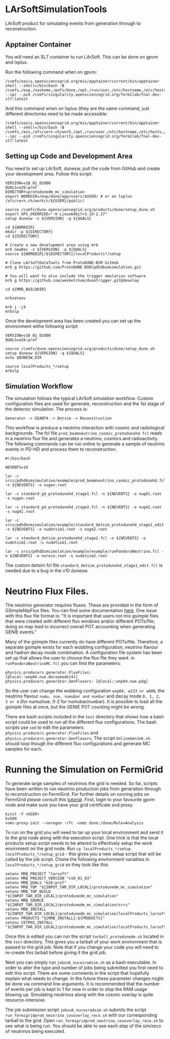 # LArSoftSimulationTools
LArSoft product for simulating events from generation through to reconstruction.

## Apptainer Container

You will need an SL7 container to run LArSoft. This can be done on gpvm and lxplus.

Run the following command when on gpvm:
```
/cvmfs/oasis.opensciencegrid.org/mis/apptainer/current/bin/apptainer shell --shell=/bin/bash -B /cvmfs,/exp,/nashome,/pnfs/dune,/opt,/run/user,/etc/hostname,/etc/hosts,/etc/krb5.conf --ipc --pid /cvmfs/singularity.opensciencegrid.org/fermilab/fnal-dev-sl7:latest
```
And this command when on lxplus (they are the same command, just different directories need to be made accessible:
```
/cvmfs/oasis.opensciencegrid.org/mis/apptainer/current/bin/apptainer shell --shell=/bin/bash -B /cvmfs,/eos,/afs/cern.ch/work,/opt,/run/user,/etc/hostname,/etc/hosts,/etc/krb5.conf --ipc --pid /cvmfs/singularity.opensciencegrid.org/fermilab/fnal-dev-sl7:latest
```

## Setting up Code and Development Area

You need to set up LArSoft, dunesw, pull the code from GitHub and create your development area. Follow this script:

```
VERSION=v10_01_03d00
QUALS=e26:prof
DIRECTORY=protodunedm_mc_simulation
export WORKDIR=/exp/dune/app/users/$USER/ # or on lxplus /afs/cern.ch/work/c/${USER}/public/

source /cvmfs/dune.opensciencegrid.org/products/dune/setup_dune.sh
export UPS_OVERRIDE="-H Linux64bit+3.10-2.17"
setup dunesw -v ${VERSION} -q ${QUALS}

cd ${WORKDIR}
mkdir -p ${DIRECTORY}
cd ${DIRECTORY}

# Create a new development area using mrb
mrb newDev -v ${VERSION} -q ${QUALS}
source ${WORKDIR}/${DIRECTORY}/localProducts*/setup

# Clone LArSoftDataTools from ProtoDUNE-BSM GitHub
mrb g https://github.com/ProtoDUNE-BSM/pdhdbsmsimulation.git

# You will want to also include the trigger emulation software
mrb g https://github.com/wesketchum/dunetrigger.git@develop

cd ${MRB_BUILDDIR}

mrbsetenv

mrb i -j4
mrbslp
```

Once the development area has been created you can set up the environment withe following script:

```
VERSION=v10_01_03d00
QUALS=e26:prof

source /cvmfs/dune.opensciencegrid.org/products/dune/setup_dune.sh
setup dunesw ${VERSION} -q ${QUALS}
echo $DUNESW_DIR

source localProducts_*/setup
mrbslp
```

## Simulation Workflow

The simulation follows the typical LArSoft simulation workflow. Custom configuration files are used for generate, reconstruction and the 1st stage of the detector simulation. The process is:
```
Generator -> GEANT4 -> Detsim -> Reconstruction
```
This workflow is produce a neutrino interaction with cosmic and radiological backgrounds. The fcl file `prod_beamneutrino_cosmic_protodunehd.fcl` reads in a neutrino flux file and generates a neutrino, cosmics and radioactivity. The following commands can be run online to generate a sample of neutrino events in PD-HD and process them to reconstruction.

```
#!/bin/bash

NEVENTS=10

lar -c srcs/pdhdbsmsimulation/example/prod_beamneutrino_cosmic_protodunehd.fcl -n ${NEVENTS} -o nugen.root

lar -c standard_g4_protodunehd_stage1.fcl -n ${NEVENTS} -o nug41.root -s nugen.root

lar -c standard_g4_protodunehd_stage2.fcl -n ${NEVENTS} -o nug42.root -s nug41.root

lar -c srcs/pdhdbsmsimulation/example/standard_detsim_protodunehd_stage1_edit.fcl -n ${NEVENTS} -o nudetsim1.root -s nug42.root

lar -c standard_detsim_protodunehd_stage2.fcl -n ${NEVENTS} -o nudetsim2.root -s nudetsim1.root

lar -c srcs/pdhdbsmsimulation/example/example/runPandoraNeutrino.fcl -n ${NEVENTS} -o nureco.root -s nudetsim2.root
```
The custom detsim fcl file `standard_detsim_protodunehd_stage1_edit.fcl` is needed due to a bug in the v10 dunesw.

# Neutrino Flux Files.

The neutrino generator requires fluxes. These are provided in the form of GSimpleNtpFlux files. You can find some documentation [here](https://cdcvs.fnal.gov/redmine/projects/nutools/wiki/GENIEHelper_Flux). One issue with this flux file format is: "It is important that users not mix gsimple files that were created with different flux windows and/or different POTs/file; doing so may lead to incorrect overall POT accounting when generating GENIE events."

Many of the gsimple files currently do have different POTs/file. Therefore, a separate gsimple exists for each wobbling configuration, neutrino flavour and hadron decay mode combination. A configuration file system has been set up that allows the user to choose the flux file they want. in `runPandoraNeutrinoMC.fcl` you can find the parameters:
```
physics.producers.generator.FluxFiles: [@local::wnp04.nue.decaymode[4]]
physics.producers.generator.GenFlavors: [@local::wnp04.nue.pdg]
```
So the user can change the wobbing configuration `wnp04, w133 or w000`, the neutrino flavour `numu, nue, numubar and nuebar` and decay mode `0, 1, 2, 3 or 4` (for numu/nue, 0-2 for numubar/nuebar). It is possible to load all the gsimple files at once, but the GENIE POT counting might be wrong.

There are bash scripts included in the `test` directory that shows how a bash script could be used to run all the different flux configurations. The bash scripts use `sed` to edit the parameters `physics.producers.generator.FluxFiles` and `physics.producers.generator.GenFlavors`. The script `OnlineGenJob.sh` should loop though the different flux configurations and generate MC samples for each.

# Running the Simulation on FermiGrid

To generate large samples of neutrinos the grid is needed. So far, scripts have been written to run neutrino production jobs from generation through to reconstruction on FermiGrid. For further details on running jobs on FermiGrid please consult this [tutorial](https://dune.github.io/computing-basics/07-grid-job-submission/index.html). First, login to your favourite gpvm node and make sure you have your grid certificate and proxy.
```
kinit -f <USER>
kx509
voms-proxy-init --noregen -rfc -voms dune:/dune/Role=Analysis
```
To run on the grid you will need to tar up your local environment and send it to the grid node along with the execution script. One trick is that the local products setup script needs to be altered to effectively setup the work envirnment on the grid node. Run `cp localProducts_*/setup localProducts_*/setup_grid` - this gives you a new setup script that will be called by the job script. Chane the following environment variables in `localProducts_*/setup_grid` so they look like this:
```
setenv MRB_PROJECT "larsoft"
setenv MRB_PROJECT_VERSION "v10_01_03"
setenv MRB_QUALS "e26:prof"
setenv MRB_TOP "${INPUT_TAR_DIR_LOCAL}/protodunedm_mc_simulation"
setenv MRB_TOP_BUILD "${INPUT_TAR_DIR_LOCAL}/protodunedm_mc_simulation"
setenv MRB_SOURCE "${INPUT_TAR_DIR_LOCAL}/protodunedm_mc_simulation/srcs"
setenv MRB_INSTALL "${INPUT_TAR_DIR_LOCAL}/protodunedm_mc_simulation/localProducts_larsoft_v10_01_03_e26_prof"
setenv PRODUCTS "${MRB_INSTALL}:${PRODUCTS}"
setenv CETPKG_INSTALL "${INPUT_TAR_DIR_LOCAL}/protodunedm_mc_simulation/localProducts_larsoft_v10_01_03_e26_prof"
```
Once this is edited you can run the script `tarball_protodunedm.sh` located in the `test` directory. This gives you a tarball of your work environment that is passed to the grid job. Note that if you change your code you will need to re-create this tarball before giving it the grid job.

Next you can simply run `jobsub_nucosradsim.sh` as a bash executable. In order to alter the type and number of jobs being submitted you first need to edit this script. There are some comments in the script that hopefully explain what needs to change. In the future these parameter changes might be done via command line arguments. It is recommended that the number of events per job is kept to 1 for now in order to stop the RAM usage blowing up. Simulating neutrinos along with the cosmic overlay is quite resource-intensive.

The job submission script `jobsub_nucosradsim.sh` submits the script `run_fermigridprod_neutrino_cosoverlay_reco.sh` with our corresponding tarball to the grid. Open `run_fermigridprod_neutrino_cosoverlay_reco.sh` to see what is being run. You should be able to see each step of the sim/reco of neutrinos being executed. 
